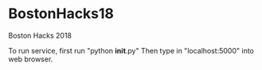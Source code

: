 # BostonHacks18
Boston Hacks 2018


To run service, first run "python __init__.py"
Then type in "localhost:5000" into web browser.
